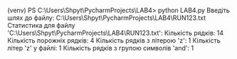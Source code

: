 (venv) PS C:\Users\Shpyt\PycharmProjects\LAB4> python LAB4.py Введіть шлях до файлу: C:\Users\Shpyt\PycharmProjects\LAB4\RUN123.txt Статистика для файлу 'C:\Users\Shpyt\PycharmProjects\LAB4\RUN123.txt': Кількість рядків: 14 Кількість порожніх рядків: 4 Кількість рядків з літерою 'z': 1 Кількість літер 'z' у файлі: 1 Кількість рядків з групою символів 'and': 1
